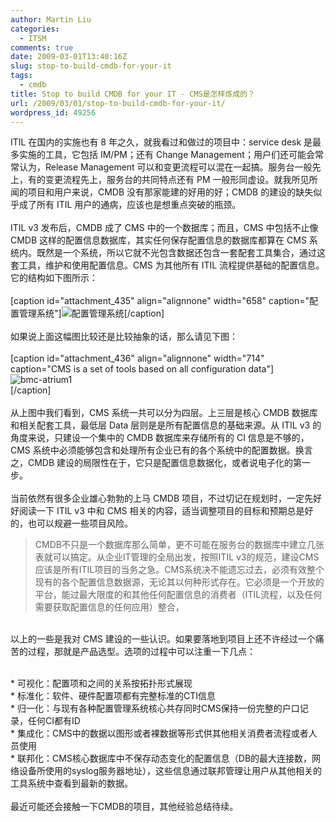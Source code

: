 ```yaml
---
author: Martin Liu
categories:
  - ITSM
comments: true
date: 2009-03-01T13:40:16Z
slug: stop-to-build-cmdb-for-your-it
tags:
  - cmdb
title: Stop to build CMDB for your IT - CMS是怎样炼成的？
url: /2009/03/01/stop-to-build-cmdb-for-your-it/
wordpress_id: 49256
---
```


ITIL 在国内的实施也有 8 年之久，就我看过和做过的项目中：service desk 是最多实施的工具，它包括 IM/PM；还有 Change Management；用户们还可能会常常认为，Release Management 可以和变更流程可以混在一起搞。服务台一般先上，有的变更流程先上，服务台的共同特点还有 PM 一般形同虚设。就我所见所闻的项目和用户来说，CMDB 没有那家能建的好用的好；CMDB 的建设的缺失似乎成了所有 ITIL 用户的通病，应该也是想重点突破的瓶颈。<br /><br />ITIL v3 发布后，CMDB 成了 CMS 中的一个数据库；而且，CMS 中包括不止像 CMDB 这样的配置信息数据库，其实任何保存配置信息的数据库都算在 CMS 系统内。既然是一个系统，所以它就不光包含数据还包含一套配套工具集合，通过这套工具，维护和使用配置信息。CMS 为其他所有 ITIL 流程提供基础的配置信息。它的结构如下图所示：<br /><br />[caption id="attachment_435" align="alignnone" width="658" caption="配置管理系统"]![配置管理系统](http://www.martinliu.cn/wp-content/uploads/2009/03/cms.jpg)[/caption]<br /><br />如果说上面这幅图比较还是比较抽象的话，那么请见下图：<br /><br />[caption id="attachment_436" align="alignnone" width="714" caption="CMS is a set of tools based on all configuration data"]![bmc-atrium1](http://www.martinliu.cn/wp-content/uploads/2009/03/bmc-atrium1.jpg)<br />[/caption]<br /><br />从上图中我们看到，CMS 系统一共可以分为四层。上三层是核心 CMDB 数据库和相关配套工具，最低层 Data 层则是是所有配置信息的基础来源。从 ITIL v3 的角度来说，只建设一个集中的 CMDB 数据库来存储所有的 CI 信息是不够的，CMS 系统中必须能够包含和处理所有企业已有的各个系统中的配置数据。换言之，CMDB 建设的局限性在于，它只是配置信息数据化，或者说电子化的第一步。<br /><br />当前依然有很多企业雄心勃勃的上马 CMDB 项目，不过切记在规划时，一定先好好阅读一下 ITIL v3 中和 CMS 相关的内容，适当调整项目的目标和预期总是好的，也可以规避一些项目风险。<br />

<blockquote>CMDB不只是一个数据库那么简单，更不可能在服务台的数据库中建立几张表就可以搞定。从企业IT管理的全局出发，按照ITIL v3的规范，建设CMS应该是所有ITIL项目的当务之急。CMS系统决不能遗忘过去，必须有效整个现有的各个配置信息数据源，无论其以何种形式存在。它必须是一个开放的平台，能过最大限度的和其他任何配置信息的消费者（ITIL流程，以及任何需要获取配置信息的任何应用）整合，</blockquote>

<br />以上的一些是我对 CMS 建设的一些认识。如果要落地到项目上还不许经过一个痛苦的过程，那就是产品选型。选项的过程中可以注重一下几点：<br />

<br />	
  * 可视化：配置项和之间的关系按拓扑形式展现
<br />	
  * 标准化：软件、硬件配置项都有完整标准的CTI信息
<br />	
  * 归一化：与现有各种配置管理系统核心共存同时CMS保持一份完整的户口记录，任何CI都有ID
<br />	
  * 集成化：CMS中的数据以图形或者裸数据等形式供其他相关消费者流程或者人员使用
<br />	
  * 联邦化：CMS核心数据库中不保存动态变化的配置信息（DB的最大连接数，网络设备所使用的syslog服务器地址），这些信息通过联邦管理让用户从其他相关的工具系统中查看到最新的数据。
<br /><br />最近可能还会接触一下CMDB的项目，其他经验总结待续。
